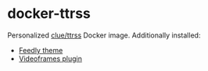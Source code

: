 # docker-ttrss
Personalized [clue/ttrss](https://hub.docker.com/r/clue/ttrss/) Docker image.
Additionally installed:
- [Feedly theme](https://github.com/levito/tt-rss-feedly-theme)
- [Videoframes plugin](https://github.com/tribut/ttrss-videoframes)
